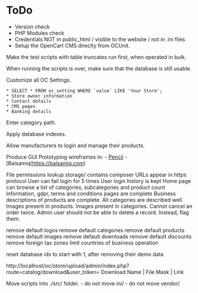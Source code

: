 # ToDo

- Version check
- PHP Modules check
- Credentials NOT in public_html / visible to the website / not in .ini files
- Setup the OpenCart CMS direclty from OCUnit.

Make the test scripts with table truncates run first, when operated in bulk.

When running the scripts is over, make sure that the database is still usable.

Customize all OC Settings.

    * SELECT * FROM oc_setting WHERE `value` LIKE 'Your Store';
    * Store owner information
    * Contact details
	* CMS pages
	* Banking details

Enter category path.

Apply database indexes.

Allow manufacturers to login and manage their products.

Produce GUI Prototyping wireframes in:
	- [Pencil](https://pencil.evolus.vn/)
	- [Balsamiq(https://balsamiq.com)

File permissions lookup
storage/ contains composer
URLs appear in https protocol
User can fail login for 5 times
User login history is kept
Home page can browse a list of categories, subcategories and product count
Information, gdpr, terms and conditions pages are complete
Business descriptions of products are complete.
All categories are described well.
Images present in products.
Images present in categories.
Cannot cancel an order twice.
Admin user should not be able to delete a record. Instead, flag them.

remove default logos
remove default categories
remove default products
remove default images
remove default downloads
remove default discounts
remove foreign tax zones
limit countries of business operation

reset database ids to start with 1, after removing their demo data

http://localhost/oc/store/upload/admin/index.php?route=catalog/download&user_token=
Download Name | File Mask | Link



Move scripts into ./src/ folder.
	- do not move ini/
	- do not move vendor/